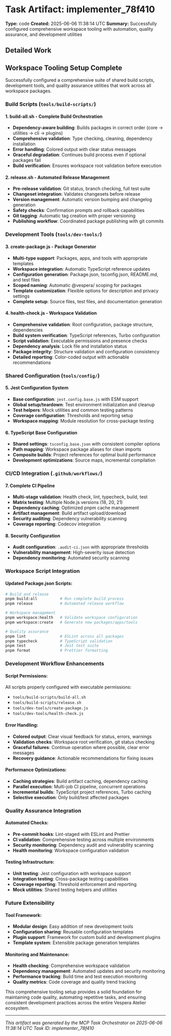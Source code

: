 # Task Artifact: implementer_78f410

**Type:** code
**Created:** 2025-06-06 11:38:14 UTC
**Summary:** Successfully configured comprehensive workspace tooling with automation, quality assurance, and development utilities

## Detailed Work

## Workspace Tooling Setup Complete

Successfully configured a comprehensive suite of shared build scripts, development tools, and quality assurance utilities that work across all workspace packages.

### Build Scripts (`tools/build-scripts/`)

#### 1. **build-all.sh** - Complete Build Orchestration
- **Dependency-aware building**: Builds packages in correct order (core → utilities → cli → plugins)
- **Comprehensive validation**: Type checking, cleaning, dependency installation
- **Error handling**: Colored output with clear status messages
- **Graceful degradation**: Continues build process even if optional packages fail
- **Build verification**: Ensures workspace root validation before execution

#### 2. **release.sh** - Automated Release Management
- **Pre-release validation**: Git status, branch checking, full test suite
- **Changeset integration**: Validates changesets before release
- **Version management**: Automatic version bumping and changelog generation
- **Safety checks**: Confirmation prompts and rollback capabilities
- **Git tagging**: Automatic tag creation with proper versioning
- **Publishing workflow**: Coordinated package publishing with git commits

### Development Tools (`tools/dev-tools/`)

#### 3. **create-package.js** - Package Generator
- **Multi-type support**: Packages, apps, and tools with appropriate templates
- **Workspace integration**: Automatic TypeScript reference updates
- **Configuration generation**: Package.json, tsconfig.json, README.md, and test files
- **Scoped naming**: Automatic @vespera/ scoping for packages
- **Template customization**: Flexible options for description and privacy settings
- **Complete setup**: Source files, test files, and documentation generation

#### 4. **health-check.js** - Workspace Validation
- **Comprehensive validation**: Root configuration, package structure, dependencies
- **Build system verification**: TypeScript references, Turbo configuration
- **Script validation**: Executable permissions and presence checks
- **Dependency analysis**: Lock file and installation status
- **Package integrity**: Structure validation and configuration consistency
- **Detailed reporting**: Color-coded output with actionable recommendations

### Shared Configuration (`tools/config/`)

#### 5. **Jest Configuration System**
- **Base configuration**: `jest.config.base.js` with ESM support
- **Global setup/teardown**: Test environment initialization and cleanup
- **Test helpers**: Mock utilities and common testing patterns
- **Coverage configuration**: Thresholds and reporting setup
- **Workspace mapping**: Module resolution for cross-package testing

#### 6. **TypeScript Base Configuration**
- **Shared settings**: `tsconfig.base.json` with consistent compiler options
- **Path mapping**: Workspace package aliases for clean imports
- **Composite builds**: Project references for optimal build performance
- **Development optimizations**: Source maps, incremental compilation

### CI/CD Integration (`.github/workflows/`)

#### 7. **Complete CI Pipeline**
- **Multi-stage validation**: Health check, lint, typecheck, build, test
- **Matrix testing**: Multiple Node.js versions (18, 20, 21)
- **Dependency caching**: Optimized pnpm cache management
- **Artifact management**: Build artifact upload/download
- **Security auditing**: Dependency vulnerability scanning
- **Coverage reporting**: Codecov integration

#### 8. **Security Configuration**
- **Audit configuration**: `.audit-ci.json` with appropriate thresholds
- **Vulnerability management**: High-severity issue detection
- **Dependency monitoring**: Automated security scanning

### Workspace Script Integration

#### Updated Package.json Scripts:
```bash
# Build and release
pnpm build:all          # Run complete build process
pnpm release            # Automated release workflow

# Workspace management
pnpm workspace:health   # Validate workspace configuration
pnpm workspace:create   # Generate new packages/apps/tools

# Quality assurance
pnpm lint               # ESLint across all packages
pnpm typecheck          # TypeScript validation
pnpm test               # Jest test suite
pnpm format             # Prettier formatting
```

### Development Workflow Enhancements

#### Script Permissions:
All scripts properly configured with executable permissions:
- `tools/build-scripts/build-all.sh`
- `tools/build-scripts/release.sh`
- `tools/dev-tools/create-package.js`
- `tools/dev-tools/health-check.js`

#### Error Handling:
- **Colored output**: Clear visual feedback for status, errors, warnings
- **Validation checks**: Workspace root verification, git status checking
- **Graceful failures**: Continue operation where possible, clear error messages
- **Recovery guidance**: Actionable recommendations for fixing issues

#### Performance Optimizations:
- **Caching strategies**: Build artifact caching, dependency caching
- **Parallel execution**: Multi-job CI pipeline, concurrent operations
- **Incremental builds**: TypeScript project references, Turbo caching
- **Selective execution**: Only build/test affected packages

### Quality Assurance Integration

#### Automated Checks:
- **Pre-commit hooks**: Lint-staged with ESLint and Prettier
- **CI validation**: Comprehensive testing across multiple environments
- **Security monitoring**: Dependency audit and vulnerability scanning
- **Health monitoring**: Workspace configuration validation

#### Testing Infrastructure:
- **Unit testing**: Jest configuration with workspace support
- **Integration testing**: Cross-package testing capabilities
- **Coverage reporting**: Threshold enforcement and reporting
- **Mock utilities**: Shared testing helpers and utilities

### Future Extensibility

#### Tool Framework:
- **Modular design**: Easy addition of new development tools
- **Configuration sharing**: Reusable configuration templates
- **Plugin support**: Framework for custom build and development plugins
- **Template system**: Extensible package generation templates

#### Monitoring and Maintenance:
- **Health checking**: Comprehensive workspace validation
- **Dependency management**: Automated updates and security monitoring
- **Performance tracking**: Build time and test execution monitoring
- **Quality metrics**: Code coverage and quality trend tracking

This comprehensive tooling setup provides a solid foundation for maintaining code quality, automating repetitive tasks, and ensuring consistent development practices across the entire Vespera Atelier ecosystem.

---

*This artifact was generated by the MCP Task Orchestrator on 2025-06-06 11:38:14 UTC*
*Task ID: implementer_78f410*